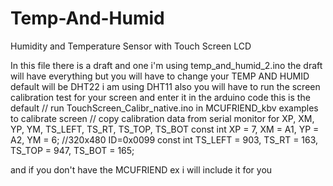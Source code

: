 # Temp-And-Humid

 Humidity and Temperature Sensor with Touch Screen LCD


In this file there is a draft and one i'm using temp_and_humid_2.ino the draft will have everything but you will have to change your TEMP AND HUMID default will be DHT22 i am using DHT11 also you will have to run the screen calibration test for your screen and enter it in the arduino code this is the default // run TouchScreen_Calibr_native.ino in MCUFRIEND_kbv examples to calibrate screen
// copy calibration data from serial monitor for XP, XM, YP, YM, TS_LEFT, TS_RT, TS_TOP, TS_BOT
const int XP = 7, XM = A1, YP = A2, YM = 6; //320x480 ID=0x0099
const int TS_LEFT = 903, TS_RT = 163, TS_TOP = 947, TS_BOT = 165;


and if you don't have the MCUFRIEND ex i will include it for you
